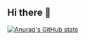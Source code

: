## Hi there 👋

[![Anurag's GitHub stats](https://github-readme-stats.vercel.app/api?username=anuraghazra)](https://github.com/hiShujie/github-readme-stats)
